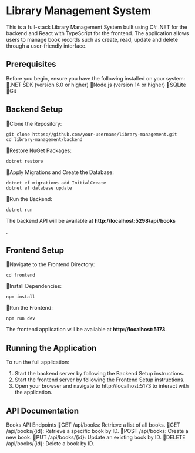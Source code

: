 # Library Management System


This is a full-stack Library Management System built using C# .NET for the backend and React with TypeScript for the frontend. The application allows users to manage book records such as create, read, update and delete through a user-friendly interface. 

## Prerequisites
Before you begin, ensure you have the following installed on your system:
💠.NET SDK (version 6.0 or higher)
💠Node.js (version 14 or higher)
💠SQLite
💠Git


## Backend Setup
💠Clone the Repository:
```
git clone https://github.com/your-username/library-management.git
cd library-management/backend
```

💠Restore NuGet Packages:
```
dotnet restore
```

💠Apply Migrations and Create the Database:
```
dotnet ef migrations add InitialCreate
dotnet ef database update
```

💠Run the Backend:
```
dotnet run
```

<p>The backend API will be available at <b>http://localhost:5298/api/books</b></p>.

## Frontend Setup
💠Navigate to the Frontend Directory:
```
cd frontend
```

💠Install Dependencies:
```
npm install
```

💠Run the Frontend:
```
npm run dev
```

<p>The frontend application will be available at <b>http://localhost:5173</b>.</p>

## Running the Application
To run the full application:
1. Start the backend server by following the Backend Setup instructions.
2. Start the frontend server by following the Frontend Setup instructions.
3. Open your browser and navigate to http://localhost:5173 to interact with the application.

## API Documentation
Books API Endpoints
💠GET /api/books: Retrieve a list of all books.
💠GET /api/books/{id}: Retrieve a specific book by ID.
💠POST /api/books: Create a new book.
💠PUT /api/books/{id}: Update an existing book by ID.
💠DELETE /api/books/{id}: Delete a book by ID.
